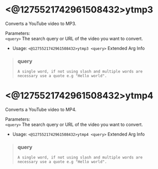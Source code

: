 # <@1275521742961508432>ytmp3
Converts a YouTube video to MP3.<br/>

Parameters:<br/>
`<query>` The search query or URL of the video you want to convert.<br/>
 - Usage: `<@1275521742961508432>ytmp3 <query>`
Extended Arg Info
> ### query
> ```
> A single word, if not using slash and multiple words are necessary use a quote e.g "Hello world".
> ```
# <@1275521742961508432>ytmp4
Converts a YouTube video to MP4.<br/>

Parameters:<br/>
`<query>` The search query or URL of the video you want to convert.<br/>
 - Usage: `<@1275521742961508432>ytmp4 <query>`
Extended Arg Info
> ### query
> ```
> A single word, if not using slash and multiple words are necessary use a quote e.g "Hello world".
> ```

